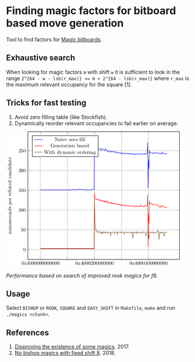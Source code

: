 Finding magic factors for bitboard based move generation
========================================================

Tool to find factors for [Magic bitboards](https://chessprogramming.wikispaces.com/Magic+Bitboards).

Exhaustive search
-----------------

When looking for magic factors `m` with shift `w` it is sufficient to look
in the range `2^{64 - w - lsb(r_max)} <= m < 2^{64 - lsb(r_max)}` where
`r_max` is the maximum relevant occupancy for the square [1].

Tricks for fast testing
-----------------------

1. Avoid zero filling table (like Stockfish).
2. Dynamically reorder relevant occupancies to fail earlier on average.

![Performance comparison](/fig-benchmark-rf8.png)

*Performance based on search of improved rook magics for f8.*

Usage
-----

Select `BISHOP` or `ROOK`, `SQUARE` and `EASY_SHIFT` in `Makefile`, `make` and run `./magics <chunk>`.

References
----------

1. [Disproving the existence of some magics](http://www.talkchess.com/forum/viewtopic.php?t=65187). 2017.
2. [No bishop magics with fixed shift 8](http://www.talkchess.com/forum/viewtopic.php?t=67051). 2018.
